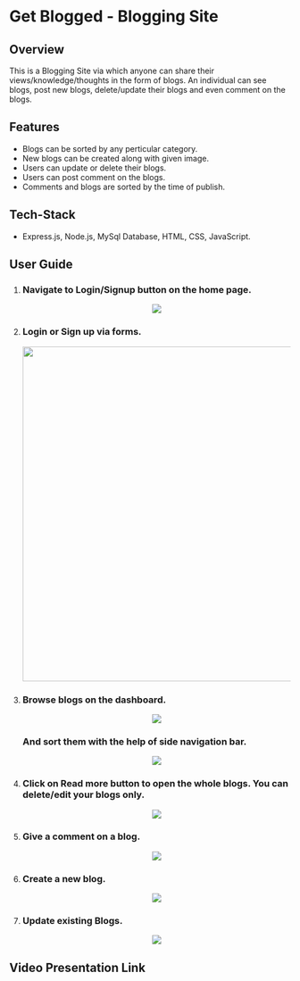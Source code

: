 # Get Blogged - Blogging Site

## Overview
This is a Blogging Site via which anyone can share their views/knowledge/thoughts in the form of blogs. An individual can see blogs, post new blogs, delete/update their blogs and even comment on the blogs.

## Features
* Blogs can be sorted by any perticular category.
* New blogs can be created along with given image.
* Users can update or delete their blogs.
* Users can post comment on the blogs.
* Comments and blogs are sorted by the time of publish.

## Tech-Stack
* Express.js, Node.js, MySql Database, HTML, CSS, JavaScript.

## User Guide
1. ### Navigate to Login/Signup button on the home page.
	<center><img src="https://i.ibb.co/D4TgGpC/Screenshot-from-2020-03-18-16-39-49.png"></center>

2. ### Login or Sign up via forms.
	<center><img src="https://i.ibb.co/qyjcxWm/Screenshot-from-2020-03-18-15-54-07.png" height="600"></center>
	
3. ### Browse blogs on the dashboard.
	<center><img src="https://i.ibb.co/sq1pP7n/Screenshot-from-2020-03-18-16-09-56.png"></center>
	
	### And sort them with the help of side navigation bar.
	<center><img src="https://i.ibb.co/xStGzZW/Screenshot-from-2020-03-18-16-14-26.png"></center>

4. ### Click on Read more button to open the whole blogs. You can delete/edit your blogs only.
	<center><img src="https://i.ibb.co/2nXbPBH/Screenshot-from-2020-03-18-16-20-44.png"></center>

5. ### Give a comment on a blog.
   <center><img src="https://i.ibb.co/fr1yRTC/Screenshot-from-2020-03-18-16-30-20.png"></center>

7. ### Create a new blog.
	<center><img src="https://i.ibb.co/CW8xh6Z/Screenshot-from-2020-03-18-16-24-32.png"></center>

8. ### Update existing Blogs.
	<center><img src="https://i.ibb.co/PTDQtJt/Screenshot-from-2020-03-18-16-27-11.png"></center>

## Video Presentation Link